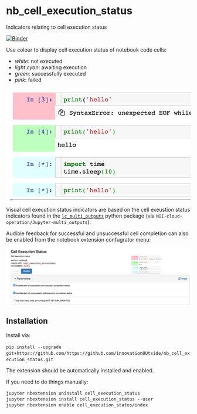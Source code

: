 # nb\_cell\_execution\_status
Indicators relating to cell execution status



[![Binder](https://mybinder.org/badge_logo.svg)](https://mybinder.org/v2/gh/innovationOUtside/nb_cell_execution_status/master)


Use colour to display cell execution status of notebook code cells:

- *white*: not executed
- *light cyan*: awaiting execution
- *green*: successfully executed
- *pink*: failed

![](.images/cell_status.png)


Visual cell execution status indicators are based on the cell exeustion status indicators found in the  [`lc_multi_outputs`](https://github.com/NII-cloud-operation/Jupyter-multi_outputs) python package (via `NII-cloud-operation/Jupyter-multi_outputs`).

Audible feedback for successful and unsuccessful cell completion can also be enabled from the notebook extension confugrator menu:

![](.images/cell-execution_config.png)


## Installation

Install via:

`pip install --upgrade git+https://github.com/https://github.com/innovationOUtside/nb_cell_execution_status.git`

The extension should be automatically installed and enabled.

If you need to do things manually:


```
jupyter nbextension uninstall cell_execution_status
jupyter nbextension install cell_execution_status --user
jupyter nbextension enable cell_execution_status/index
```
